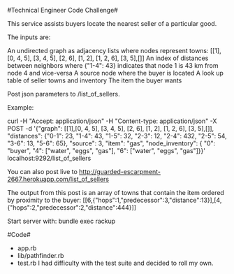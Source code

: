 #Technical Engineer Code Challenge#

This service assists buyers locate the nearest seller of a particular good. 

The inputs are:

An undirected graph as adjacency lists where nodes represent towns: [[1],[0, 4, 5], [3, 4, 5], [2, 6], [1, 2], [1, 2, 6], [3, 5],[]]
An index of distances between neighbors where {"1-4": 43} indicates that node 1 is 43 km from node 4 and vice-versa
A source node where the buyer is located
A look up table of seller towns and inventory
The item the buyer wants

Post json parameters to /list_of_sellers.

Example: 

curl -H "Accept: application/json" -H "Content-type: application/json" -X POST -d '{"graph": [[1],[0, 4, 5], [3, 4, 5], [2, 6], [1, 2], [1, 2, 6], [3, 5],[]], "distances": {"0-1": 23, "1-4": 43, "1-5": 32, "2-3": 12, "2-4": 432, "2-5": 54, "3-6": 13, "5-6": 65}, "source": 3, "item": "gas", "node_inventory": { "0": "buyer", "4": ["water", "eggs", "gas"], "6": ["water", "eggs", "gas"]}}' localhost:9292/list_of_sellers

You can also post live to http://guarded-escarpment-2667.herokuapp.com/list_of_sellers

The output from this post is an array of towns that contain the item ordered by proximity to the buyer: [[6,{"hops":1,"predecessor":3,"distance":13}],[4,{"hops":2,"predecessor":2,"distance":444}]]

Start server with: bundle exec rackup

#Code#
- app.rb
- lib/pathfinder.rb
- test.rb I had difficulty with the test suite and decided to roll my own. 
